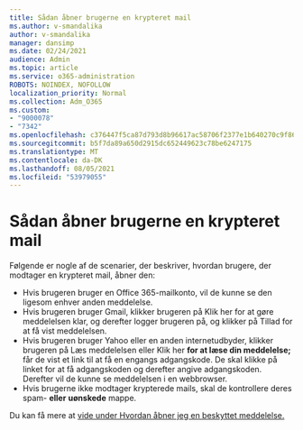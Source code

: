 ```yaml
---
title: Sådan åbner brugerne en krypteret mail
ms.author: v-smandalika
author: v-smandalika
manager: dansimp
ms.date: 02/24/2021
audience: Admin
ms.topic: article
ms.service: o365-administration
ROBOTS: NOINDEX, NOFOLLOW
localization_priority: Normal
ms.collection: Adm_O365
ms.custom:
- "9000078"
- "7342"
ms.openlocfilehash: c376447f5ca87d793d8b96617ac58706f2377e1b640270c9f861c4475b85cf72
ms.sourcegitcommit: b5f7da89a650d2915dc652449623c78be6247175
ms.translationtype: MT
ms.contentlocale: da-DK
ms.lasthandoff: 08/05/2021
ms.locfileid: "53979055"
---
```

# <a name="how-users-open-an-encrypted-email-message"></a>Sådan åbner brugerne en krypteret mail

Følgende er nogle af de scenarier, der beskriver, hvordan brugere, der modtager en krypteret mail, åbner den:

- Hvis brugeren bruger en Office 365-mailkonto, vil de kunne se den ligesom enhver anden meddelelse.
- Hvis brugeren bruger Gmail, klikker  brugeren på Klik her for at gøre meddelelsen  klar, og derefter logger brugeren på, og klikker på Tillad for at få vist meddelelsen.
- Hvis brugeren bruger Yahoo eller en anden internetudbyder, klikker brugeren på Læs meddelelsen eller Klik her **for at læse din meddelelse;**  får de vist et link til at få en engangs adgangskode. De skal klikke på linket for at få adgangskoden og derefter angive adgangskoden. Derefter vil de kunne se meddelelsen i en webbrowser.
- Hvis brugerne ikke modtager krypterede mails, skal de kontrollere deres spam- **eller** **uønskede** mappe.

Du kan få mere at [vide under Hvordan åbner jeg en beskyttet meddelelse.](https://support.microsoft.com/topic/how-do-i-open-a-protected-message-1157a286-8ecc-4b1e-ac43-2a608fbf3098)